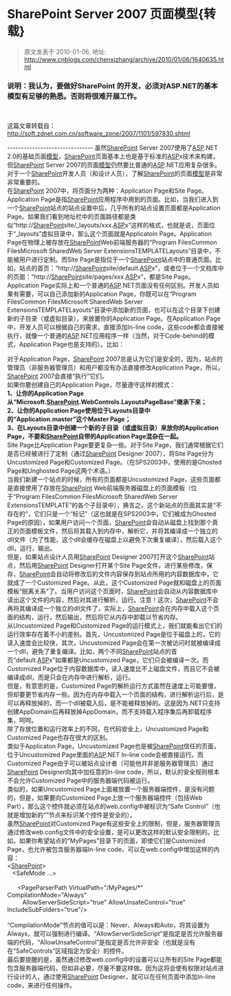 # SharePoint Server 2007 页面模型{转载} 
> 原文发表于 2010-01-06, 地址: http://www.cnblogs.com/chenxizhang/archive/2010/01/06/1640635.html 


### 说明：我认为，要做好SharePoint 的开发，必须对ASP.NET的基本模型有足够的熟悉。否则将很难开展工作。

  

 这篇文章转载自：<http://soft.zdnet.com.cn/software_zone/2007/1101/597830.shtml>

 ------------------------------- 虽然[SharePoint](http://soft.zdnet.com.cn/files/list-0-0-49624-1-1.htm) Server 2007使用了[ASP](http://soft.zdnet.com.cn/files/list-0-0-54228-1-1.htm).NET 2.0的基础页面[模型](http://soft.zdnet.com.cn/files/list-0-0-67848-1-1.htm)，[SharePoint](http://soft.zdnet.com.cn/files/list-0-0-49624-1-1.htm)页面基本上也是基于标准的[ASP](http://soft.zdnet.com.cn/files/list-0-0-54228-1-1.htm)x技术来构建，但[SharePoint](http://soft.zdnet.com.cn/files/list-0-0-49624-1-1.htm) Server 2007的页面[模型](http://soft.zdnet.com.cn/files/list-0-0-67848-1-1.htm)仍然要比普通的[ASP](http://soft.zdnet.com.cn/files/list-0-0-54228-1-1.htm).NET应用复杂很多。对于一个[SharePoint](http://soft.zdnet.com.cn/files/list-0-0-49624-1-1.htm)开发人员（和设计人员），了解[SharePoint](http://soft.zdnet.com.cn/files/list-0-0-49624-1-1.htm)的页面[模型](http://soft.zdnet.com.cn/files/list-0-0-67848-1-1.htm)是非常非常重要的。  
在[SharePoint](http://soft.zdnet.com.cn/files/list-0-0-49624-1-1.htm) 2007中，将页面分为两种：Application Page和Site Page。Application Page是指[SharePoint](http://soft.zdnet.com.cn/files/list-0-0-49624-1-1.htm)应用程序中用到的页面。比如，当我们进入到一个[SharePoint](http://soft.zdnet.com.cn/files/list-0-0-49624-1-1.htm)站点的站点设置中后，几乎所有的站点设置页面都是Application Page。如果我们看到地址栏中的页面路径都是类似“http://[SharePoint](http://soft.zdnet.com.cn/files/list-0-0-49624-1-1.htm)site/\_layouts/xxx.[ASP](http://soft.zdnet.com.cn/files/list-0-0-54228-1-1.htm)x”这样的格式，也就是说，页面位于“\_layouts”虚拟目录中，那么这个页面就是Applicatoin Page。Application Page在物理上被存放在[SharePoint](http://soft.zdnet.com.cn/files/list-0-0-49624-1-1.htm)Web前端服务器的“Program FilesCommon FilesMicrosoft SharedWeb Server ExtensionsTEMPLATELayouts”目录中，不能被用户进行定制。而Site Page是指位于一个[SharePoint](http://soft.zdnet.com.cn/files/list-0-0-49624-1-1.htm)站点中的普通页面。比如，站点的首页：“http://[SharePoint](http://soft.zdnet.com.cn/files/list-0-0-49624-1-1.htm)site/default.[ASP](http://soft.zdnet.com.cn/files/list-0-0-54228-1-1.htm)x”，或者位于一个文档库中的页面：“http://[SharePoint](http://soft.zdnet.com.cn/files/list-0-0-49624-1-1.htm)site/pages/xxx.[ASP](http://soft.zdnet.com.cn/files/list-0-0-54228-1-1.htm)x”，都是Site Page。  
Application Page实际上和一个普通的[ASP](http://soft.zdnet.com.cn/files/list-0-0-54228-1-1.htm).NET页面没有任何区别。开发人员如果有需要，可以自己添加新的Application Page，你既可以在“Program FilesCommon FilesMicrosoft SharedWeb Server ExtensionsTEMPLATELayouts”目录中添加新的页面，也可以在这个目录下创建新的子目录（或虚拟目录），来放置你的Application Page。在Application Page中，开发人员可以根据自己的需求，直接添加In-line code，这些code都会直接被执行，就像一个普通的[ASP](http://soft.zdnet.com.cn/files/list-0-0-54228-1-1.htm).NET应用程序一样（当然，对于Code-behind的模式，Application Page也是支持的）。比如：  
<script runat="server">  
protected void Page\_Load(Object sender, EventArgs e)  
{  
    // 代码...  
}  
</script>  
对于Application Page，[SharePoint](http://soft.zdnet.com.cn/files/list-0-0-49624-1-1.htm) 2007总是认为它们是安全的，因为，站点的管理员（非服务器管理员）和用户都没有办法直接修改Application Page，所以，[SharePoint](http://soft.zdnet.com.cn/files/list-0-0-49624-1-1.htm) 2007会直接“执行”它们。  
如果你要创建自己的Application Page，尽量遵守这样的模式：  
**1、让你的Application Page从“Microsoft.**[**SharePoint**](http://soft.zdnet.com.cn/files/list-0-0-49624-1-1.htm)**.WebControls.LayoutsPageBase”继承下来；  
2、让你的Application Page使用位于Layouts目录中的“Application.master”这个Master Page；  
3、在Layouts目录中创建一个新的子目录（或虚拟目录）来放你的Application Page，不要和**[**SharePoint**](http://soft.zdnet.com.cn/files/list-0-0-49624-1-1.htm)**自带的Application Page混杂在一起。**  
Site Page比Application Page要更复杂一些。对于Site Page，我们通常根据它们是否已经被进行了定制（通过[SharePoint](http://soft.zdnet.com.cn/files/list-0-0-49624-1-1.htm) Designer 2007），将Site Page分为Uncustomized Page和Customized Page。（在SPS2003中，使用的是Ghosted Page和Unghosted Page这两个术语。）  
当我们新建一个站点的时候，所有的页面都是Uncustomized Page，这些页面都是直接使用了存放在[SharePoint](http://soft.zdnet.com.cn/files/list-0-0-49624-1-1.htm) Web前端服务器磁盘上的页面模板（位于“Program FilesCommon FilesMicrosoft SharedWeb Server ExtensionsTEMPLATE”的各个子目录中），换言之，这个新站点的页面其实是“不存在的”，它们只是一个“标记”（这也就是在SPS2003中，它们被成为Ghosted Page的原因），如果用户访问一个页面，[SharePoint](http://soft.zdnet.com.cn/files/list-0-0-49624-1-1.htm)会自动从磁盘上找到那个真正的页面模板文件，然后将其载入到内存中，解析它，并将其编译成一个独立的dll文件（为了性能，这个dll会缓存在磁盘上以避免下次重复编译），然后载入这个dll，运行，输出。  
但是，如果站点设计人员用[SharePoint](http://soft.zdnet.com.cn/files/list-0-0-49624-1-1.htm) Designer 2007打开这个[SharePoint](http://soft.zdnet.com.cn/files/list-0-0-49624-1-1.htm)站点，然后用[SharePoint](http://soft.zdnet.com.cn/files/list-0-0-49624-1-1.htm) Designer打开某个Site Page文件，进行某些修改，保存，[SharePoint](http://soft.zdnet.com.cn/files/list-0-0-49624-1-1.htm)会自动将修改后的文件内容保存到站点所用的内容数据库中，它就成了一个Customized Page。从此，这个Customized Page就和磁盘上的页面模板“脱离关系”了。当用户访问这个页面时，[SharePoint](http://soft.zdnet.com.cn/files/list-0-0-49624-1-1.htm)会自动从内容数据库中读出这个文件的内容，然后对其进行解析，运行。注意！这次，[SharePoint](http://soft.zdnet.com.cn/files/list-0-0-49624-1-1.htm)不会再将其编译成一个独立的dll文件了，实际上，[SharePoint](http://soft.zdnet.com.cn/files/list-0-0-49624-1-1.htm)会在内存中载入这个页面的结构，运行，然后输出，然后将它从内存中卸载以节省内存。  
从Uncustomized Page和Customized Page的运行模式上，我们就能看出它们的运行效率存在着不小的差别。首先，Uncustomized Page是位于磁盘上的，它的读入速度会比较快，其次，Uncustomized Page会在第一次被访问时就被编译成一个dll，避免了重复编译。比如，两个不同[SharePoint](http://soft.zdnet.com.cn/files/list-0-0-49624-1-1.htm)站点的首页“default.[ASP](http://soft.zdnet.com.cn/files/list-0-0-54228-1-1.htm)x”如果都是Uncustomized Page，它们只会被编译一次。而Customized Page位于内容数据库中，读入速度比不上磁盘文件，而且它不会被编译成dll，而是只会在内存中进行解析，运行。  
但是，有意思的是，Customized Page的解析运行方式虽然在速度上可能要慢，但却要更节省内存一些。因为在内存中载入一个页面的结构，进行解析运行后，是可以再释放掉的，而一个dll被载入后，是不能被释放掉的。这是因为.NET只支持创建AppDomain后再释放掉AppDomain，而不支持载入程序集后再卸载程序集，呵呵。  
除了存放位置和运行效率上的不同，在代码安全上，Uncustomized Page和Customized Page也存在很大的区别。  
类似于Applicaton Page，Uncustomized Page也是被[SharePoint](http://soft.zdnet.com.cn/files/list-0-0-49624-1-1.htm)信任的页面，位于Uncustomized Page里面的[ASP](http://soft.zdnet.com.cn/files/list-0-0-54228-1-1.htm).NET In-line code会被直接运行。而Customized Page由于可以被站点设计者（可能他并非是服务器管理员）通过[SharePoint](http://soft.zdnet.com.cn/files/list-0-0-49624-1-1.htm) Designer向其中加任意的In-line code，所以，默认的安全规则根本不会允许Customized Page中的服务器端代码被运行。  
类似的，如果Uncustomized Page上面被放置一个服务器端控件，是没有问题的，但是，如果要向Customized Page上放一个服务器端控件（包括Web Part），那么这个控件就必须在站点的web.config中被标识为“Safe Control”（也就是增加新的“<SafeControl>”节点来标识某个控件是安全的）。  
虽然[SharePoint](http://soft.zdnet.com.cn/files/list-0-0-49624-1-1.htm)对Customized Page有这些安全上的限制，但是，服务器管理员通过修改web.config文件中的安全设置，是可以更改这样的默认安全限制的。比如，如果你希望站点的“MyPages”目录下的页面，即使它们是Customized Page，也允许被包含服务器端In-line code，可以在web.config中增加这样的内容：  
<[SharePoint](http://soft.zdnet.com.cn/files/list-0-0-49624-1-1.htm)>  
   <SafeMode ...>  
   <PageParserPaths>  
      <PageParserPath VirtualPath="/MyPages/*" CompilationMode="Always"  
         AllowServerSideScript="true" AllowUnsafeControl="true" IncludeSubFolders="true"/>  
   </PageParserPaths>  
“CompilationMode”节点的值可以是：Never、Always和Auto，将其设置为Always，就可以强制进行编译。“AllowServerSideScript”是指定是否允许服务器端的代码，“AllowUnsafeControl”是指定是否允许非安全（也就是没有在“SafeControls”区域指定为安全）的控件。  
最后要提醒的是，虽然通过修改web.config中的设置可以让所有的Site Page都能包含服务器端代码，但如非必要，尽量不要这样做。因为这将会使有权限对站点进行设计的人，通过使用[SharePoint](http://soft.zdnet.com.cn/files/list-0-0-49624-1-1.htm) Designer，就可以在任何页面中添加In-line code，来进行任何操作。



